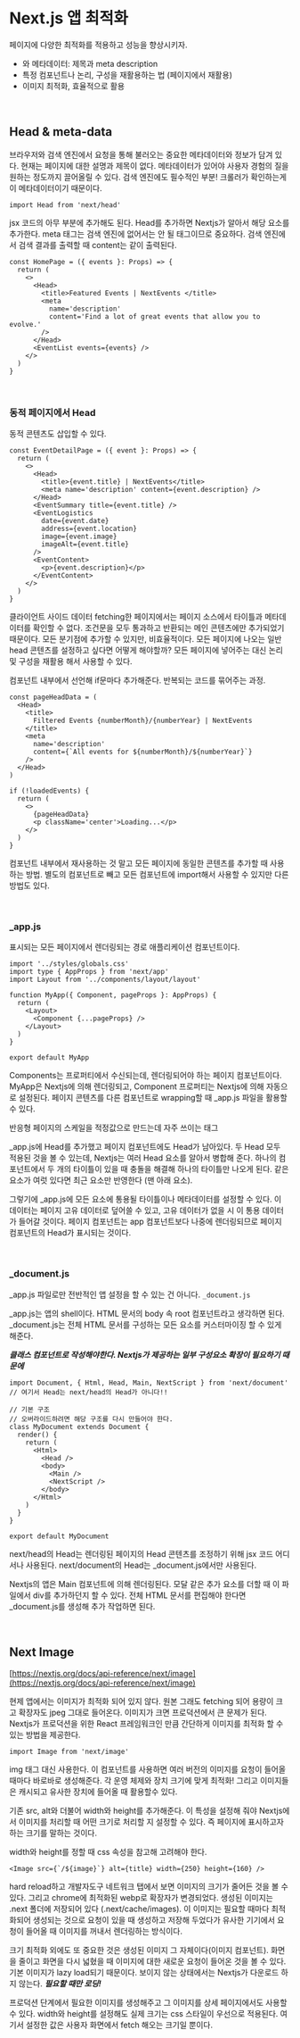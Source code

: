 # Next.js 앱 최적화

페이지에 다양한 최적화를 적용하고 성능을 향상시키자.

- <head>와 메타데이터: 제목과 meta description
- 특정 컴포넌트나 논리, 구성을 재활용하는 법 (페이지에서 재활용)
- 이미지 최적화, 효율적으로 활용

<br>

## Head & meta-data

브라우저와 검색 엔진에서 요청을 통해 불러오는 중요한 메타데이터와 정보가 담겨 있다. 현재는 페이지에 대한 설명과 제목이 없다. 메타데이터가 있어야 사용자 경험의 질을 원하는 정도까지 끌어올릴 수 있다. 검색 엔진에도 필수적인 부분! 크롤러가 확인하는게 이 메타데이터이기 때문이다.

```tsx
import Head from 'next/head'
```

jsx 코드의 아무 부분에 추가해도 된다. Head를 추가하면 Nextjs가 알아서 해당 요소를 추가한다. meta 태그는 검색 엔진에 없어서는 안 될 태그이므로 중요하다. 검색 엔진에서 검색 결과를 출력할 때 content는 같이 출력된다.

```tsx
const HomePage = ({ events }: Props) => {
  return (
    <>
      <Head>
        <title>Featured Events | NextEvents </title>
        <meta
          name='description'
          content='Find a lot of great events that allow you to evolve.'
        />
      </Head>
      <EventList events={events} />
    </>
  )
}
```

<br>

### 동적 페이지에서 Head

동적 콘텐츠도 삽입할 수 있다.

```tsx
const EventDetailPage = ({ event }: Props) => {
  return (
    <>
      <Head>
        <title>{event.title} | NextEvents</title>
        <meta name='description' content={event.description} />
      </Head>
      <EventSummary title={event.title} />
      <EventLogistics
        date={event.date}
        address={event.location}
        image={event.image}
        imageAlt={event.title}
      />
      <EventContent>
        <p>{event.description}</p>
      </EventContent>
    </>
  )
}
```

클라이언트 사이드 데이터 fetching한 페이지에서는 페이지 소스에서 타이틀과 메타데이터를 확인할 수 없다. 조건문을 모두 통과하고 반환되는 메인 콘텐츠에만 추가되었기 때문이다. 모든 분기점에 추가할 수 있지만, 비효율적이다. 모든 페이지에 나오는 일반 head 콘텐츠를 설정하고 싶다면 어떻게 해야할까? 모든 페이지에 넣어주는 대신 논리 및 구성을 재활용 해서 사용할 수 있다.

컴포넌트 내부에서 선언해 if문마다 추가해준다. 반복되는 코드를 묶어주는 과정.

```tsx
const pageHeadData = (
  <Head>
    <title>
      Filtered Events {numberMonth}/{numberYear} | NextEvents
    </title>
    <meta
      name='description'
      content={`All events for ${numberMonth}/${numberYear}`}
    />
  </Head>
)

if (!loadedEvents) {
  return (
    <>
      {pageHeadData}
      <p className='center'>Loading...</p>
    </>
  )
}
```

컴포넌트 내부에서 재사용하는 것 말고 모든 페이지에 동일한 콘텐츠를 추가할 때 사용하는 방법. 별도의 컴포넌트로 빼고 모든 컴포넌트에 import해서 사용할 수 있지만 다른 방법도 있다.

<br>

### \_app.js

표시되는 모든 페이지에서 렌더링되는 경로 애플리케이션 컴포넌트이다.

```tsx
import '../styles/globals.css'
import type { AppProps } from 'next/app'
import Layout from '../components/layout/layout'

function MyApp({ Component, pageProps }: AppProps) {
  return (
    <Layout>
      <Component {...pageProps} />
    </Layout>
  )
}

export default MyApp
```

Components는 프로퍼티에서 수신되는데, 렌더링되어야 하는 페이지 컴포넌트이다. MyApp은 Nextjs에 의해 렌더링되고, Component 프로퍼티는 Nextjs에 의해 자동으로 설정된다. 페이지 콘텐츠를 다른 컴포넌트로 wrapping할 때 \_app.js 파일을 활용할 수 있다.

반응형 페이지의 스케일을 적정값으로 만드는데 자주 쓰이는 태그

\_app.js에 Head를 추가했고 페이지 컴포넌트에도 Head가 남아있다. 두 Head 모두 적용된 것을 볼 수 있는데, Nextjs는 여러 Head 요소를 알아서 병합해 준다. 하나의 컴포넌트에서 두 개의 타이틀이 있을 때 충돌을 해결해 하나의 타이틀만 나오게 된다. 같은 요소가 여럿 있다면 최근 요소만 반영한다 (맨 아래 요소).

그렇기에 \_app.js에 모든 요소에 통용될 타이틀이나 메타데이터를 설정할 수 있다. 이 데이터는 페이지 고유 데이터로 덮어쓸 수 있고, 고유 데이터가 없을 시 이 통용 데이터가 들어갈 것이다. 페이지 컴포넌트는 app 컴포넌트보다 나중에 렌더링되므로 페이지 컴포넌트의 Head가 표시되는 것이다.

<br>

### \_document.js

\_app.js 파일로만 전반적인 앱 설정을 할 수 있는 건 아니다. `_document.js`

\_app.js는 앱의 shell이다. HTML 문서의 body 속 root 컴포넌트라고 생각하면 된다. \_document.js는 전체 HTML 문서를 구성하는 모든 요소를 커스터마이징 할 수 있게 해준다.

**_클래스 컴포넌트로 작성해야한다. Nextjs가 제공하는 일부 구성요소 확장이 필요하기 때문에_**

```tsx
import Document, { Html, Head, Main, NextScript } from 'next/document'
// 여기서 Head는 next/head의 Head가 아니다!!

// 기본 구조
// 오버라이드하려면 해당 구조를 다시 만들어야 한다.
class MyDocument extends Document {
  render() {
    return (
      <Html>
        <Head />
        <body>
          <Main />
          <NextScript />
        </body>
      </Html>
    )
  }
}

export default MyDocument
```

next/head의 Head는 렌더링된 페이지의 Head 콘텐츠를 조정하기 위해 jsx 코드 어디서나 사용된다. next/document의 Head는 \_document.js에서만 사용된다.

Nextjs의 앱은 Main 컴포넌트에 의해 렌더링된다. 모달 같은 추가 요소를 더할 때 이 파일에서 div를 추가하던지 할 수 있다. 전체 HTML 문서를 편집해야 한다면 \_document.js를 생성해 추가 작업하면 된다.

<br>

## Next Image

[https://nextjs.org/docs/api-reference/next/image](https://nextjs.org/docs/api-reference/next/image)

현제 앱에서는 이미지가 최적화 되어 있지 않다. 원본 그래도 fetching 되어 용량이 크고 확장자도 jpeg 그대로 들어온다. 이미지가 크면 프로덕션에서 큰 문제가 된다. Nextjs가 프로덕션을 위한 React 프레임워크인 만큼 간단하게 이미지를 최적화 할 수 있는 방법을 제공한다.

```tsx
import Image from 'next/image'
```

img 태그 대신 사용한다. 이 컴포넌트를 사용하면 여러 버전의 이미지를 요청이 들어올 때마다 바로바로 생성해준다. 각 운영 체제와 장치 크기에 맞게 최적화! 그리고 이미지들은 캐시되고 유사한 장치에 들어올 때 활용할수 있다.

기존 src, alt와 더불어 width와 height를 추가해준다. 이 특성을 설정해 줘야 Nextjs에서 이미지를 처리할 때 어떤 크기로 처리할 지 설정할 수 있다. 즉 페이지에 표시하고자 하는 크기를 말하는 것이다.

width와 height를 정할 때 css 속성을 참고해 고려해야 한다.

```tsx
<Image src={`/${image}`} alt={title} width={250} height={160} />
```

hard reload하고 개발자도구 네트워크 탭에서 보면 이미지의 크기가 줄어든 것을 볼 수 있다. 그리고 chrome에 최적화된 webp로 확장자가 변경되었다. 생성된 이미지는 .next 폴더에 저장되어 있다 (.next/cache/images). 이 이미지는 필요할 때마다 최적화되어 생성되는 것으로 요청이 있을 때 생성하고 저장해 두었다가 유사한 기기에서 요청이 들어올 때 이미지를 꺼내서 렌더링하는 방식이다.

크기 최적화 외에도 또 중요한 것은 생성된 이미지 그 자체이다(이미지 컴포넌트). 화면을 줄이고 화면을 다시 넓혔을 때 이미지에 대한 새로운 요청이 들어온 것을 볼 수 있다. 기본 이미지가 lazy load되기 때문이다. 보이지 않는 상태에서는 Nextjs가 다운로드 하지 않는다. **_필요할 때만 로딩!_**

프로덕션 단계에서 필요한 이미지를 생성해주고 그 이미지를 상세 페이지에서도 사용할 수 있다. width와 height를 설정해도 실제 크기는 css 스타일이 우선으로 적용된다. 여기서 설정한 값은 사용자 화면에서 fetch 해오는 크기일 뿐이다.
